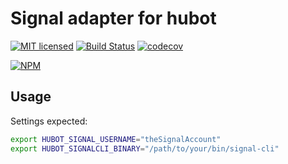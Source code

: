# Signal adapter for hubot
[![MIT licensed](https://img.shields.io/badge/license-MIT-blue.svg)](https://tldrlegal.com/license/mit-license#summary)
[![Build Status](https://travis-ci.org/agileek/hubot-signal.svg?branch=master)](https://travis-ci.org/agileek/hubot-signal)
[![codecov](https://codecov.io/gh/agileek/hubot-signal/branch/master/graph/badge.svg)](https://codecov.io/gh/agileek/hubot-signal)


[![NPM](https://nodei.co/npm/hubot-signal.png?downloads=true&downloadRank=true&stars=true)](https://nodei.co/npm/hubot-signal/)

## Usage

Settings expected:

```bash
export HUBOT_SIGNAL_USERNAME="theSignalAccount"
export HUBOT_SIGNALCLI_BINARY="/path/to/your/bin/signal-cli"
```

